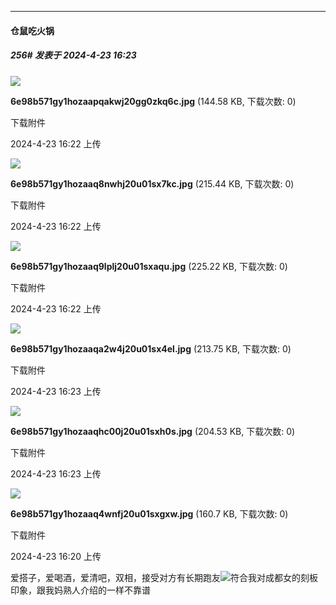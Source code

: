 ﻿
*****

####  仓鼠吃火锅  
##### 256#       发表于 2024-4-23 16:23

<img src="https://img.saraba1st.com/forum/202404/23/162235j8o1v9q5o5wmwozx.jpg" referrerpolicy="no-referrer">

<strong>6e98b571gy1hozaapqakwj20gg0zkq6c.jpg</strong> (144.58 KB, 下载次数: 0)

下载附件

2024-4-23 16:22 上传

<img src="https://img.saraba1st.com/forum/202404/23/162253mczm8puu98xmen9g.jpg" referrerpolicy="no-referrer">

<strong>6e98b571gy1hozaaq8nwhj20u01sx7kc.jpg</strong> (215.44 KB, 下载次数: 0)

下载附件

2024-4-23 16:22 上传

<img src="https://img.saraba1st.com/forum/202404/23/162259u8w8w48zvg242aq2.jpg" referrerpolicy="no-referrer">

<strong>6e98b571gy1hozaaq9lplj20u01sxaqu.jpg</strong> (225.22 KB, 下载次数: 0)

下载附件

2024-4-23 16:22 上传

<img src="https://img.saraba1st.com/forum/202404/23/162305azo8htouwtobt2w2.jpg" referrerpolicy="no-referrer">

<strong>6e98b571gy1hozaaqa2w4j20u01sx4el.jpg</strong> (213.75 KB, 下载次数: 0)

下载附件

2024-4-23 16:23 上传

<img src="https://img.saraba1st.com/forum/202404/23/162311ytligw2w6zeo02r6.jpg" referrerpolicy="no-referrer">

<strong>6e98b571gy1hozaaqhc00j20u01sxh0s.jpg</strong> (204.53 KB, 下载次数: 0)

下载附件

2024-4-23 16:23 上传

<img src="https://img.saraba1st.com/forum/202404/23/162011n8lv66y2nb2muwlv.jpg" referrerpolicy="no-referrer">

<strong>6e98b571gy1hozaaq4wnfj20u01sxgxw.jpg</strong> (160.7 KB, 下载次数: 0)

下载附件

2024-4-23 16:20 上传

爱搭子，爱喝酒，爱清吧，双相，接受对方有长期跑友<img src="https://static.saraba1st.com/image/smiley/face2017/037.png" referrerpolicy="no-referrer">符合我对成都女的刻板印象，跟我妈熟人介绍的一样不靠谱

